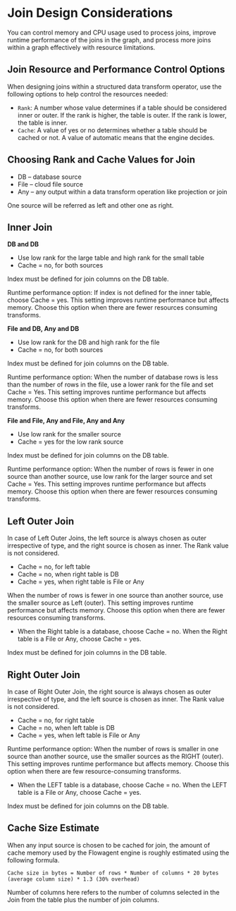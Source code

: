 <!-- loio93c128e9c35d4d67afcd59b14a5794a4 -->

# Join Design Considerations

You can control memory and CPU usage used to process joins, improve runtime performance of the joins in the graph, and process more joins within a graph effectively with resource limitations.



<a name="loio93c128e9c35d4d67afcd59b14a5794a4__section_fhk_rs3_qnb"/>

## Join Resource and Performance Control Options

When designing joins within a structured data transform operator, use the following options to help control the resources needed:

-   `Rank`: A number whose value determines if a table should be considered inner or outer. If the rank is higher, the table is outer. If the rank is lower, the table is inner.
-   `Cache`: A value of yes or no determines whether a table should be cached or not. A value of automatic means that the engine decides.



<a name="loio93c128e9c35d4d67afcd59b14a5794a4__section_amw_3t3_qnb"/>

## Choosing Rank and Cache Values for Join

-   DB – database source
-   File – cloud file source
-   Any – any output within a data transform operation like projection or join

One source will be referred as left and other one as right.



<a name="loio93c128e9c35d4d67afcd59b14a5794a4__section_ktg_pt3_qnb"/>

## Inner Join

**DB and DB**

-   Use low rank for the large table and high rank for the small table
-   Cache = no, for both sources

Index must be defined for join columns on the DB table.

Runtime performance option: If index is not defined for the inner table, choose Cache = yes. This setting improves runtime performance but affects memory. Choose this option when there are fewer resources consuming transforms.

**File and DB, Any and DB**

-   Use low rank for the DB and high rank for the file
-   Cache = no, for both sources

Index must be defined for join columns on the DB table.

Runtime performance option: When the number of database rows is less than the number of rows in the file, use a lower rank for the file and set Cache = Yes. This setting improves runtime performance but affects memory. Choose this option when there are fewer resources consuming transforms.

**File and File, Any and File, Any and Any**

-   Use low rank for the smaller source
-   Cache = yes for the low rank source

Index must be defined for join columns on the DB table.

Runtime performance option: When the number of rows is fewer in one source than another source, use low rank for the larger source and set Cache = Yes. This setting improves runtime performance but affects memory. Choose this option when there are fewer resources consuming transforms.



<a name="loio93c128e9c35d4d67afcd59b14a5794a4__section_hkm_d53_qnb"/>

## Left Outer Join

In case of Left Outer Joins, the left source is always chosen as outer irrespective of type, and the right source is chosen as inner. The Rank value is not considered.

-   Cache = no, for left table
-   Cache = no, when right table is DB
-   Cache = yes, when right table is File or Any

When the number of rows is fewer in one source than another source, use the smaller source as Left \(outer\). This setting improves runtime performance but affects memory. Choose this option when there are fewer resources consuming transforms.

-   When the Right table is a database, choose Cache = no. When the Right table is a File or Any, choose Cache = yes.

Index must be defined for join columns in the DB table.



<a name="loio93c128e9c35d4d67afcd59b14a5794a4__section_zbl_l53_qnb"/>

## Right Outer Join

In case of Right Outer Join, the right source is always chosen as outer irrespective of type, and the left source is chosen as inner. The Rank value is not considered.

-   Cache = no, for right table
-   Cache = no, when left table is DB
-   Cache = yes, when left table is File or Any

Runtime performance option: When the number of rows is smaller in one source than another source, use the smaller sources as the RIGHT \(outer\). This setting improves runtime performance but affects memory. Choose this option when there are few resource-consuming transforms.

-   When the LEFT table is a database, choose Cache = no. When the LEFT table is a File or Any, choose Cache = yes.

Index must be defined for join columns on the DB table.



<a name="loio93c128e9c35d4d67afcd59b14a5794a4__section_sgm_553_qnb"/>

## Cache Size Estimate

When any input source is chosen to be cached for join, the amount of cache memory used by the Flowagent engine is roughly estimated using the following formula.

`Cache size in bytes = Number of rows * Number of columns * 20 bytes (average column size) * 1.3 (30% overhead)`

Number of columns here refers to the number of columns selected in the Join from the table plus the number of join columns.

